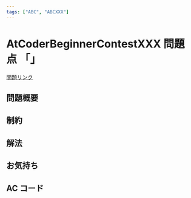 ```yaml
---
tags: ["ABC", "ABCXXX"]
---
```


# AtCoderBeginnerContestXXX 問題 点 「」

<a href="https://atcoder.jp/contests/abc242/tasks/abc242_d" blank="_target">問題リンク</a>

## 問題概要

## 制約

## 解法

## お気持ち

## AC コード
